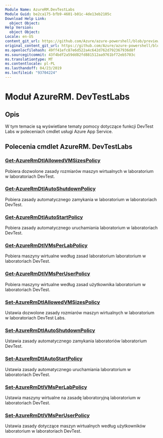 ```yaml
---
Module Name: AzureRM.DevTestLabs
Module Guid: be2ca175-bfb9-4601-b01c-4de13eb2105c
Download Help Link:
  object Object: 
Help Version:
  object Object: 
Locale: en-US
content_git_url: https://github.com/Azure/azure-powershell/blob/preview/src/ResourceManager/DevTestLabs/Commands.DevTestLabs/help/AzureRM.DevTestLabs.md
original_content_git_url: https://github.com/Azure/azure-powershell/blob/preview/src/ResourceManager/DevTestLabs/Commands.DevTestLabs/help/AzureRM.DevTestLabs.md
ms.openlocfilehash: 49ff41efc87e6d522a4c642d762d792367936d8f
ms.sourcegitcommit: 43f4bdf2a59dd82fd881512aa9761bf72eb5703c
ms.translationtype: MT
ms.contentlocale: pl-PL
ms.lasthandoff: 04/23/2019
ms.locfileid: "93704224"
---
```

# Moduł AzureRM. DevTestLabs
## Opis
W tym temacie są wyświetlane tematy pomocy dotyczące funkcji DevTest Labs w poleceniach cmdlet usługi Azure App Service.

## Polecenia cmdlet AzureRM. DevTestLabs
### [Get-AzureRmDtlAllowedVMSizesPolicy](Get-AzureRmDtlAllowedVMSizesPolicy.md)
Pobiera dozwolone zasady rozmiarów maszyn wirtualnych w laboratorium w laboratoriach DevTest.

### [Get-AzureRmDtlAutoShutdownPolicy](Get-AzureRmDtlAutoShutdownPolicy.md)
Pobiera zasady automatycznego zamykania w laboratorium w laboratoriach DevTest.

### [Get-AzureRmDtlAutoStartPolicy](Get-AzureRmDtlAutoStartPolicy.md)
Pobiera zasady automatycznego uruchamiania laboratorium w laboratoriach DevTest.

### [Get-AzureRmDtlVMsPerLabPolicy](Get-AzureRmDtlVMsPerLabPolicy.md)
Pobiera maszyny wirtualne według zasad laboratorium laboratorium w laboratoriach DevTest.

### [Get-AzureRmDtlVMsPerUserPolicy](Get-AzureRmDtlVMsPerUserPolicy.md)
Pobiera maszyny wirtualne według zasad użytkownika laboratorium w laboratoriach DevTest.

### [Set-AzureRmDtlAllowedVMSizesPolicy](Set-AzureRmDtlAllowedVMSizesPolicy.md)
Ustawia dozwolone zasady rozmiarów maszyn wirtualnych w laboratorium w laboratoriach DevTest Labs.

### [Set-AzureRmDtlAutoShutdownPolicy](Set-AzureRmDtlAutoShutdownPolicy.md)
Ustawia zasady automatycznego zamykania laboratoriów laboratorium DevTest.

### [Set-AzureRmDtlAutoStartPolicy](Set-AzureRmDtlAutoStartPolicy.md)
Ustawia zasady automatycznego uruchamiania laboratorium w laboratoriach DevTest.

### [Set-AzureRmDtlVMsPerLabPolicy](Set-AzureRmDtlVMsPerLabPolicy.md)
Ustawia maszyny wirtualne na zasadę laboratoryjną laboratorium w laboratoriach DevTest.

### [Set-AzureRmDtlVMsPerUserPolicy](Set-AzureRmDtlVMsPerUserPolicy.md)
Ustawia zasady dotyczące maszyn wirtualnych według użytkowników laboratorium w laboratoriach DevTest.

